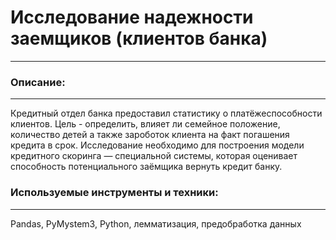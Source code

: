 # Исследование надежности заемщиков (клиентов банка)
---
### Описание:
---

Кредитный отдел банка предоставил статистику о платёжеспособности клиентов. Цель - определить, влияет ли семейное положение, количество детей а также зароботок клиента на факт погашения кредита в срок. Исследование необходимо для построения модели кредитного скоринга — специальной системы, которая оценивает способность потенциального заёмщика вернуть кредит банку.

### Используемые инструменты и техники:
---

Pandas, PyMystem3, Python, лемматизация, предобработка данных
